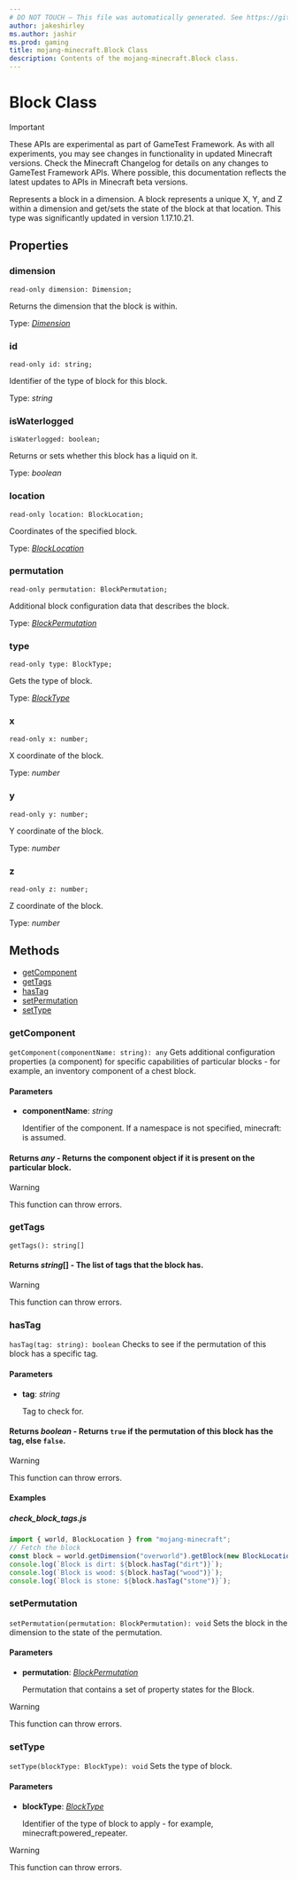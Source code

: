 ```yaml
---
# DO NOT TOUCH — This file was automatically generated. See https://github.com/Mojang/MinecraftApiDocsGenerator to modify descriptions, examples, etc.
author: jakeshirley
ms.author: jashir
ms.prod: gaming
title: mojang-minecraft.Block Class
description: Contents of the mojang-minecraft.Block class.
---
```

# Block Class
>[!IMPORTANT]
>These APIs are experimental as part of GameTest Framework. As with all experiments, you may see changes in functionality in updated Minecraft versions. Check the Minecraft Changelog for details on any changes to GameTest Framework APIs. Where possible, this documentation reflects the latest updates to APIs in Minecraft beta versions.

Represents a block in a dimension. A block represents a unique X, Y, and Z within a dimension and get/sets the state of the block at that location. This type was significantly updated in version 1.17.10.21.

## Properties

### **dimension**
`read-only dimension: Dimension;`

Returns the dimension that the block is within.

Type: [*Dimension*](Dimension.md)

### **id**
`read-only id: string;`

Identifier of the type of block for this block.

Type: *string*

### **isWaterlogged**
`isWaterlogged: boolean;`

Returns or sets whether this block has a liquid on it.

Type: *boolean*

### **location**
`read-only location: BlockLocation;`

Coordinates of the specified block.

Type: [*BlockLocation*](BlockLocation.md)

### **permutation**
`read-only permutation: BlockPermutation;`

Additional block configuration data that describes the block.

Type: [*BlockPermutation*](BlockPermutation.md)

### **type**
`read-only type: BlockType;`

Gets the type of block.

Type: [*BlockType*](BlockType.md)

### **x**
`read-only x: number;`

X coordinate of the block.

Type: *number*

### **y**
`read-only y: number;`

Y coordinate of the block.

Type: *number*

### **z**
`read-only z: number;`

Z coordinate of the block.

Type: *number*

## Methods
- [getComponent](#getcomponent)
- [getTags](#gettags)
- [hasTag](#hastag)
- [setPermutation](#setpermutation)
- [setType](#settype)

### **getComponent**
`
getComponent(componentName: string): any
`
Gets additional configuration properties (a component) for specific capabilities of particular blocks - for example, an inventory component of a chest block.

#### **Parameters**
- **componentName**: *string*
  
  Identifier of the component. If a namespace is not specified, minecraft: is assumed.

#### **Returns** *any* - Returns the component object if it is present on the particular block.
> [!WARNING]
> This function can throw errors.

### **getTags**
`
getTags(): string[]
`

#### **Returns** *string*[] - The list of tags that the block has.
> [!WARNING]
> This function can throw errors.

### **hasTag**
`
hasTag(tag: string): boolean
`
Checks to see if the permutation of this block has a specific tag.

#### **Parameters**
- **tag**: *string*
  
  Tag to check for.

#### **Returns** *boolean* - Returns `true` if the permutation of this block has the tag, else `false`.
> [!WARNING]
> This function can throw errors.

#### **Examples**
##### *check_block_tags.js*
```javascript
import { world, BlockLocation } from "mojang-minecraft";
// Fetch the block
const block = world.getDimension("overworld").getBlock(new BlockLocation(1, 2, 3));
console.log(`Block is dirt: ${block.hasTag("dirt")}`);
console.log(`Block is wood: ${block.hasTag("wood")}`);
console.log(`Block is stone: ${block.hasTag("stone")}`);
```

### **setPermutation**
`
setPermutation(permutation: BlockPermutation): void
`
Sets the block in the dimension to the state of the permutation.

#### **Parameters**
- **permutation**: [*BlockPermutation*](BlockPermutation.md)
  
  Permutation that contains a set of property states for the Block.
> [!WARNING]
> This function can throw errors.

### **setType**
`
setType(blockType: BlockType): void
`
Sets the type of block.

#### **Parameters**
- **blockType**: [*BlockType*](BlockType.md)
  
  Identifier of the type of block to apply - for example, minecraft:powered_repeater.
> [!WARNING]
> This function can throw errors.
